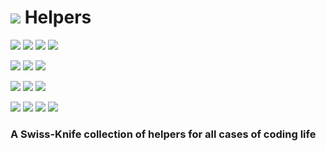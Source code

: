 # ![](https://fonts.gstatic.com/s/i/materialicons/bookmarks/v4/24px.svg) Helpers
[![](https://img.shields.io/github/v/release/codemodify/systemkit-helpers?style=flat-square)](https://github.com/codemodify/systemkit-helpers/releases/latest)
![](https://img.shields.io/github/languages/code-size/codemodify/systemkit-helpers?style=flat-square)
![](https://img.shields.io/github/last-commit/codemodify/systemkit-helpers?style=flat-square)
[![](https://img.shields.io/badge/license-0--license-brightgreen?style=flat-square)](https://github.com/codemodify/TheFreeLicense)

![](https://img.shields.io/github/workflow/status/codemodify/systemkit-helpers/qa?style=flat-square)
![](https://img.shields.io/github/issues/codemodify/systemkit-helpers?style=flat-square)
[![](https://goreportcard.com/badge/github.com/codemodify/systemkit-helpers?style=flat-square)](https://goreportcard.com/report/github.com/codemodify/systemkit-helpers)

[![](https://img.shields.io/badge/godoc-reference-brightgreen?style=flat-square)](https://godoc.org/github.com/codemodify/systemkit-helpers)
![](https://img.shields.io/badge/PRs-welcome-brightgreen.svg?style=flat-square)
![](https://img.shields.io/gitter/room/codemodify/systemkit-helpers?style=flat-square)

![](https://img.shields.io/github/contributors/codemodify/systemkit-helpers?style=flat-square)
![](https://img.shields.io/github/stars/codemodify/systemkit-helpers?style=flat-square)
![](https://img.shields.io/github/watchers/codemodify/systemkit-helpers?style=flat-square)
![](https://img.shields.io/github/forks/codemodify/systemkit-helpers?style=flat-square)


### A Swiss-Knife collection of helpers for all cases of coding life
